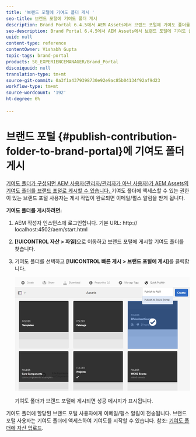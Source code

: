 ```yaml
---
title: '브랜드 포털에 기여도 폴더 게시 '
seo-title: 브랜드 포털에 기여도 폴더 게시
description: Brand Portal 6.4.5에서 AEM Assets에서 브랜드 포털에 기여도 폴더를 게시하는 방법에 대한 통찰력을 얻을 수 있습니다.
seo-description: Brand Portal 6.4.5에서 AEM Assets에서 브랜드 포털에 기여도 폴더를 게시하는 방법에 대한 통찰력을 얻을 수 있습니다.
uuid: null
content-type: reference
contentOwner: Vishabh Gupta
topic-tags: brand-portal
products: SG_EXPERIENCEMANAGER/Brand_Portal
discoiquuid: null
translation-type: tm+mt
source-git-commit: 0a3f1a4379398730e92e9ac85b04134f92af9d23
workflow-type: tm+mt
source-wordcount: '192'
ht-degree: 6%

---
```



# 브랜드 포털 {#publish-contribution-folder-to-brand-portal}에 기여도 폴더 게시

[기여도 폴더가 구성되면 AEM 사용자(관리자/관리자가 아닌 사용자)가 AEM Assets의 기여도 폴더를 브랜드 포털로 게시할 수 있습니다. ](brand-portal-configure-contribution-folder-properties.md) 기여도 폴더에 액세스할 수 있는 권한이 있는 브랜드 포털 사용자는 게시 작업이 완료되면 이메일/펄스 알림을 받게 됩니다.


**기여도 폴더를 게시하려면:**

1. AEM 작성자 인스턴스에 로그인합니다.
기본 URL: http:// localhost:4502/aem/start.html
1. **[!UICONTROL 자산 > 파일]**&#x200B;으로 이동하고 브랜드 포털에 게시할 기여도 폴더를 찾습니다.
1. 기여도 폴더를 선택하고 **[!UICONTROL 빠른 게시 > 브랜드 포털에 게시]**&#x200B;를 클릭합니다.

   ![](assets/publish-contribution-folder-to-bp.png)

   기여도 폴더가 브랜드 포털에 게시되면 성공 메시지가 표시됩니다.

기여도 폴더에 할당된 브랜드 포털 사용자에게 이메일/펄스 알림이 전송됩니다. 브랜드 포털 사용자는 기여도 폴더에 액세스하여 기여도를 시작할 수 있습니다. 참조: [기여도 폴더에 자산 업로드](brand-portal-upload-assets-to-contribution-folder.md).
